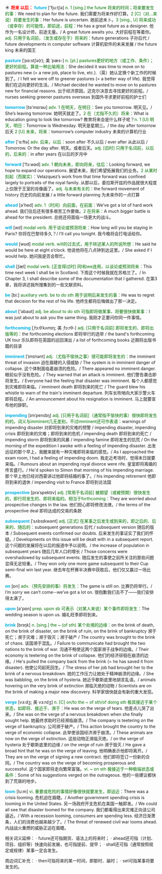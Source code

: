 ☀ <font color="red">**将来 以后：**</font>
<font color="sky blue">**future**</font> ['fju:tʃə] 
<font color="rgb(227, 108, 9)">n. 1 [sing.] the future 将来的时间；将来要发生的事：</font>We need to plan for the future. 我们需要为将来作好打算。<font color="rgb(227, 108, 9)">2 [C]（对…来说）将要发生的事：</font>Her future is uncertain. 她前途未卜。<font color="rgb(227, 108, 9)">3 [sing., U] 将来成功（或幸存）的可能性，即前途，前程：</font>He has a great future as a designer. 他作为一名设计师，前途无量。/ A great future awaits you. 大好前程在等着你。<font color="rgb(227, 108, 9)">adj. 只用于名词前，（发生或存在于）将来的：</font>future generations 子孙后代 / future developments in computer software 计算机软件的未来发展 / the future king 未来的国王
           
<font color="sky blue">**pasture**</font> [ˈpɑ:stʃə(r); 美 ˈpæs-]
<font color="rgb(227, 108, 9)">n. [pl.] pastures更好的地方（或工作、条件）；更好的前程。算是一种比喻用法：</font>She decided it was time to move on to pastures new (= a new job, place to live, etc.).（英）她认定换个新工作的时候到了。/ I felt we were off to greener pastures (= a better way of life). 我觉得我们在迈向更好的生活。/ Michael decided he wanted to move on to pastures new for financial reasons. 出于经济原因，迈克尔决意去寻找更好的前程。/ nurses seeking greener pastures overseas 到国外寻求更好前程的护士们

<font color="sky blue">**tomorrow**</font> [tə'mɒrəʊ] 
<font color="rgb(227, 108, 9)">adv. 1 在明天，在明日：</font>See you tomorrow. 明天见。/ She’s leaving tomorrow. 她明天就走了。<font color="rgb(227, 108, 9)">2 在（尤指不久的）将来：</font>What is education going to look like tomorrow? 教育将来会是什么样子呢？<font color="rgb(227, 108, 9)">n. 1 [U] 明天，明日：</font>Tomorrow is Wednesday. 明天是星期三。/ the day after tomorrow 后天 <font color="rgb(227, 108, 9)">2 [U] 未来，将来：</font>tomorrow’s computer industry 未来的计算机行业

<font color="sky blue">**after**</font> ['ɑːftə] 
<font color="rgb(227, 108, 9)">adv. 后来，以后：</font>soon after 不久以后 / ever after 从此以后 / Tomorrow. Or the day after. 明天。或者后天。<font color="rgb(227, 108, 9)">adj. [旧时] 只用于名词前，以后的，后来的：</font>in after years 在以后的岁月中

<font color="sky blue">**forward**</font> ['fɔ:wəd] 
<font color="rgb(227, 108, 9)">adv. 1 朝向未来，即向将来，往后：</font>Looking forward, we hope to expand our operations. 展望未来，我们希望拓展我们的业务。<font color="rgb(227, 108, 9)">2 从某时刻起（而属实）：</font>Velazquez’s work from that time forward was confined largely to portraits of the royal family. 从那以后，委拉斯开兹的作品就很大程度上仅限于王室的肖像画了。<font color="rgb(227, 108, 9)">adj. 与未来有关的：</font>the forward movement of history 历史的向前发展 / a little forward planning 为未来作的一点打算

<font color="sky blue">**ahead**</font> [ə'hed] 
<font color="rgb(227, 108, 9)">adv. 1（时间）向前面，在前面：</font>We’ve got a lot of hard work ahead. 我们往后还有很多艰苦工作要做。<font color="rgb(227, 108, 9)">2 在将来：</font>A much bigger battle is ahead for the president. 总统还将面临一场更大的战斗。

<font color="sky blue">**will**</font> [wɪl] 
<font color="rgb(227, 108, 9)">modal verb. 用于谈论或预测将来：</font>How long will you be staying in Paris? 你将在巴黎待多久？/ I’ll call you tonight. 我今晚将会打电话给你。

<font color="sky blue">**would**</font> [wʊd] 
<font color="rgb(227, 108, 9)">modal verb. will的过去式，用于转述某人的所说所想：</font>He said he would be here at eight o’clock. 他说他将在八点钟到达这里。/ She asked if I would help. 她问我是否会帮忙。

<font color="sky blue">**shall**</font> [ʃæl] 
<font color="rgb(227, 108, 9)">modal verb. [正变得过时] 同I和we连用，以谈论或预测将来：</font>This time next week I shall be in Scotland. 下周这个时候我就在苏格兰了。/ In Chapter 3, I shall describe some of the documentation that I gathered. 在第3章，我将讲述我所搜集到的一些文献资料。

<font color="sky blue">**be**</font> [bi:] 
<font color="rgb(227, 108, 9)">auxiliary verb. be to do sth 用于说明后来发生的事：</font>He was to regret that decision for the rest of his life. 他终生都将后悔做出了那一决定。

<font color="sky blue">**about**</font> ['əbaʊt] 
<font color="rgb(227, 108, 9)">adj. be about to do sth 可指即将做某事、将要很快做某事：</font>I was just about to ask you the same thing. 我刚才正要问你同一件事情。
           
<font color="sky blue">**forthcoming**</font> [ˌfɔ:θˈkʌmɪŋ; 美 ˌfɔ:rθ-]
<font color="rgb(227, 108, 9)">adj. [只用于名词前] 即将发生的、即将出版等的：</font>the forthcoming elections 即将举行的选举 / the band's forthcoming UK tour 乐队即将在英国的巡回演出 / a list of forthcoming books 近期将出版书籍的目录
           
<font color="sky blue">**imminent**</font> [ˈɪmɪnənt]
<font color="rgb(227, 108, 9)">adj.（尤指不愉快之事）很可能即将发生的：</font>the imminent threat of invasion 迫在眉睫的入侵威胁 / The system is in imminent danger of collapse. 这个体制面临着崩溃的危险。/ There appeared no imminent danger. 眼前似乎没有危险。/ They warned that an attack is imminent. 他们警告袭击即将发生。/ Everyone had the feeling that disaster was imminent. 每个人都感觉到灾难即将来临。/ imminent death 即将到来的死亡 / The guard blew his whistle to warn of the train's imminent departure. 列车长吹哨向大家示警火车即将启程。/ An announcement about his resignation is imminent. 马上就要宣布他的辞职。

<font color="sky blue">**impending**</font> [ɪmˈpendɪŋ]
<font color="rgb(227, 108, 9)">adj. [只用于名词前]（通常指不愉快的事）很快即将发生的的。词义与imminent几无差别，不过imminent还可作表语：</font>warnings of impending disaster 对即将到来的灾难的预警 / impending disaster, impending crisis 即将到来的灾难；即将到来的危机 / impending death 即将到来的死亡 / impending storm 即将到来的风暴 / impending famine 即将发生的饥荒 / On the morning of the expedition I awoke with a feeling of impending disaster. 出发远征的那个早上，我醒来就有一种灾难即将来临的感觉。/ As I approached the exam room, I had a feeling of impending doom. 我走近考场时，觉得末日就要来临。/ Rumours about an impending royal divorce were rife. 皇室即将离婚的传言盛行。/ He'd spoken to Simon that morning of his impending marriage. 那个早上他已经对西蒙讲过他即将结婚的事了。/ his impending retirement 他即将到来的退休 / impending visit to France 即将到访法国
           
<font color="sky blue">**prospective**</font> [prəˈspektɪv]
<font color="rgb(227, 108, 9)">adj. [常用于名词前] 被期望（或被预期）很快发生的，即行将发生的、即将来临的。相当于forthcoming：</font>They are worried about prospective changes in the law. 他们担心即将修改法律。/ the terms of the prospective deal 即将达成的交易的条款
           
<font color="sky blue">**subsequent**</font> [ˈsʌbsɪkwənt]
<font color="rgb(227, 108, 9)">adj. [正式] 在某事之后发生或到来的，即之后的、后来的、随后的：</font>subsequent generations 后代 / subsequent version 随后的版本 / Subsequent events confirmed our doubts. 后来发生的事证实了我们的怀疑。/ Developments on this issue will be dealt with in a subsequent report. 这个问题的发展将在以后的报道中予以说明。/ the increase of population in subsequent years 随后几年人口的增长 / Those concerns were overshadowed by subsequent events. 随后发生的事使之前所关注的那些问题显得无足轻重。/ They won only one more game subsequent to their Cup semi-final win last year. 继去年在杯赛半决赛中获胜后，他们仅又赢过一场比赛。

<font color="sky blue">**on**</font> [ɒn] 
<font color="rgb(227, 108, 9)">adv.（预先安排的事）将发生：</font>The game is still on. 比赛仍将举行。/ I’m sorry we can’t come--we’ve got a lot on. 很抱歉我们去不了——我们安排得太满了。

<font color="sky blue">**upon**</font> [ə'pɒn] 
<font color="rgb(227, 108, 9)">prep. upon sb 可表示（对某人来说）某个事件即将发生：</font>The wedding season is upon us. 婚礼旺季即将到来。
           
<font color="sky blue">**brink**</font> [brɪŋk]
<font color="rgb(227, 108, 9)">n. [sing.] the ~ (of sth) 某个处境的边缘：</font>on the brink of death, on the brink of disaster, on the brink of ruin, on the brink of bankruptcy 濒于死亡；濒于灾难；濒于毁灭；濒于破产 / The country was brought to the brink of chaos. 该国濒于混乱。/ Failure to communicate had brought the two nations to the brink of war. 沟通不畅使这两个国家濒于战争的边缘。/ Their economy is teetering on the brink of collapse. 他们的经济徘徊在崩溃的边缘。/ He's pulled the company back from the brink (= he has saved it from disaster). 他使公司起死回生。/ The stress of her job had brought her to the brink of a nervous breakdown. 她的工作压力让她处于精神崩溃的边缘。/ She was babbling, on the brink of hysteria. 她近乎歇斯底里地胡言乱语。/ animals hovering on the very brink of extinction 濒临灭绝的动物 / Scientists are on the brink of making a major new discovery. 科学家很快就会有新的重大发现。           

<font color="sky blue">**verge**</font> [vɜ:dʒ; 美 vɜ:rdʒ]
<font color="rgb(227, 108, 9)">n. [C] on/to the ~ of sth/of doing sth 极其接近于某个状态，如即将、接近于、濒于：</font>He was on the verge of tears. 他差点儿哭了出来。/ She was on the verge of a nervous breakdown when she finally sought help. 她最终求助时已经濒临崩溃。/ The company is teetering on the verge of bankruptcy. 公司濒于破产。/ This action brought the country to the verge of economic collapse. 此举使该国经济濒于崩溃。/ These animals are now on the verge of extinction. 这些动物正濒临灭绝。/ on the verge of hysteria 处于歇斯底里的边缘 / on the verge of ruin 濒于毁灭 / He gave a broad hint that he was on the verge of leaving. 他明确表示他即将离开。/ They are on the verge of signing a new contract. 他们即将签订一份新的合同。/ The country was on the verge of becoming prosperous and successful. 这个国家即将走向繁荣富强。<font color="rgb(227, 108, 9)">vi. ~ on sth 极接近于一种极端状态或条件：</font>Some of his suggestions verged on the outrageous. 他的一些建议都快到了荒唐的地步。
           
<font color="sky blue">**loom**</font> [lu:m]
<font color="rgb(227, 108, 9)">vi. 重要或危险的事情好像很快就要发生，即迫近：</font>There was a crisis looming. 危机迫在眉睫。/ Another government spending crisis is looming in the United States. 另一场政府开支危机在美国一触即发。/ We could all see that disaster loomed for the company. 我们都看得出来灾难正向该公司逼近。/ With a recession looming, consumers are spending less. 经济日渐萧条，人们的消费也越来越少了。/ The threat of renewed civil war looms ahead. 内战战火重燃的威胁正迫在眉睫。

相关词义延伸：
· future还可指期货、语法上的将来时；
· ahead还可指（计划、项目、组织等）快速向前发展，也可指提前、提早；
· shall还可指（通常按照规定或规律）某事一定会发生。

周边词汇补充：
· then可指将来的某一时间，即那时、届时；
· set可指某事将要发生的。


